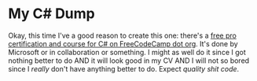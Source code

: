 # My C# Dump

Okay, this time I've a good reason to create this one: there's a [free pro certification and course for C# on FreeCodeCamp dot org](https://www.freecodecamp.org/learn/foundational-c-sharp-with-microsoft/). It's done by Microsoft or in collaboration or something. I might as well do it since I got nothing better to do AND it will look good in my CV AND I will not so bored since I *really* don't have anything better to do. Expect *quality shit code*.